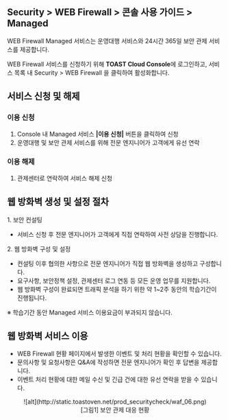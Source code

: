 ## Security > WEB Firewall > 콘솔 사용 가이드 > Managed

WEB Firewall Managed 서비스는 운영대행 서비스와 24시간 365일 보안 관제 서비스를 제공합니다.

WEB Firewall 서비스를 신청하기 위해 **TOAST Cloud Console**에 로그인하고, 서비스 목록 내 Security > WEB Firewall 을 클릭하여 활성화합니다.

## 서비스 신청 및 해제

### 이용 신청

1. Console 내 Managed 서비스 **\|이용 신청\|** 버튼을 클릭하여 신청
2. 운영대행 및 보안 관제 서비스를 위해 전문 엔지니어가 고객에게 유선 연락

### 이용 해제

1. 관제센터로 연락하여 서비스 해제 신청

## 웹 방화벽 생성 및 설정 절차

1\. 보안 컨설팅

* 서비스 신청 후 전문 엔지니어가 고객에게 직접 연락하여 사전 상담을 진행합니다.

2\. 웹 방화벽 구성 및 설정

* 컨설팅 이후 협의한 사항으로 전문 엔지니어가 직접 웹 방화벽을 생성하고 구성합니다.
* 요구사항, 보안정책 설정, 관제센터 로그 연동 등 모든 운영 업무를 지원합니다.
* 웹 방화벽 구성이 완료되면 트래픽 분석을 하기 위한 약 1~2주 동안의 학습기간이 진행됩니다.

※ 학습기간 동안 Managed 서비스 이용요금이 부과되지 않습니다.

## 웹 방화벽 서비스 이용

* WEB Firewall 현황 페이지에서 발생한 이벤트 및 처리 현황을 확인할 수 있습니다.
* 문의사항 및 요청사항은 Q&A에 작성하면 전문 엔지니어가 확인 후 답변을 제공합니다.
* 이벤트 처리 현황에 대한 메일 수신 및 긴급 건에 대한 유선 연락을 받을 수 있습니다.

<center>![alt](http://static.toastoven.net/prod_securitycheck/waf_06.png)</center>
<center>[그림1] 보안 관제 대응 현황</center>
